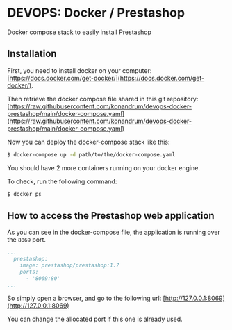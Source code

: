 DEVOPS: Docker / Prestashop
===========================

Docker compose stack to easily install Prestashop

Installation
------------

First, you need to install docker on your computer: [https://docs.docker.com/get-docker/](https://docs.docker.com/get-docker/).

Then retrieve the docker compose file shared in this git repository: [https://raw.githubusercontent.com/konandrum/devops-docker-prestashop/main/docker-compose.yaml](https://raw.githubusercontent.com/konandrum/devops-docker-prestashop/main/docker-compose.yaml)

Now you can deploy the docker-compose stack like this:
```sh
$ docker-compose up -d path/to/the/docker-compose.yaml
```

You should have 2 more containers running on your docker engine.

To check, run the following command:
```sh
$ docker ps
```


How to access the Prestashop web application
--------------------------------------------

As you can see in the docker-compose file, the application is running over the `8069` port.

```yaml
...
  prestashop:
    image: prestashop/prestashop:1.7
    ports:
      - '8069:80'
...
```

So simply open a browser, and go to the following url: [http://127.0.0.1:8069](http://127.0.0.1:8069)

You can change the allocated port if this one is already used.